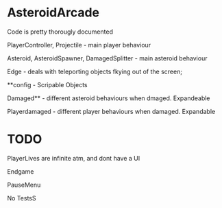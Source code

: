 # AsteroidArcade
Code is pretty thorougly documented

PlayerController, Projectile - main player behaviour

Asteroid, AsteroidSpawner, DamagedSplitter - main asteroid behaviour

Edge - deals with teleporting objects fkying out of the screen;

**config - Scripable Objects

Damaged** - different asteroid behaviours when dmaged. Expandeable

Playerdamaged - different player behaviours when damaged. Expandable

# TODO
PlayerLives are infinite atm, and dont have a UI

Endgame

PauseMenu

No TestsS
